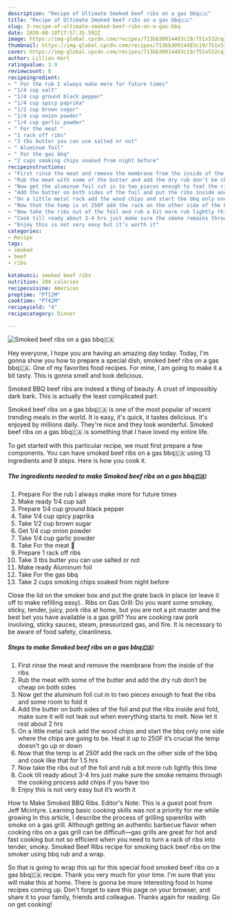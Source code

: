 ```yaml
---
description: "Recipe of Ultimate Smoked beef ribs on a gas bbq🇨🇦"
title: "Recipe of Ultimate Smoked beef ribs on a gas bbq🇨🇦"
slug: 3-recipe-of-ultimate-smoked-beef-ribs-on-a-gas-bbq
date: 2020-08-18T17:57:35.592Z
image: https://img-global.cpcdn.com/recipes/713bb30914483c19/751x532cq70/smoked-beef-ribs-on-a-gas-bbq🇨🇦-recipe-main-photo.jpg
thumbnail: https://img-global.cpcdn.com/recipes/713bb30914483c19/751x532cq70/smoked-beef-ribs-on-a-gas-bbq🇨🇦-recipe-main-photo.jpg
cover: https://img-global.cpcdn.com/recipes/713bb30914483c19/751x532cq70/smoked-beef-ribs-on-a-gas-bbq🇨🇦-recipe-main-photo.jpg
author: Lillian Hart
ratingvalue: 3.9
reviewcount: 8
recipeingredient:
- " For the rub I always make more for future times"
- "1/4 cup salt"
- "1/4 cup ground black pepper"
- "1/4 cup spicy paprika"
- "1/2 cup brown sugar"
- "1/4 cup onion powder"
- "1/4 cup garlic powder"
- " For the meat "
- "1 rack off ribs"
- "3 tbs butter you can use salted or not"
- " Aluminum foil"
- " For the gas bbq"
- "2 cups smoking chips soaked from night before"
recipeinstructions:
- "First rinse the meat and remove the membrane from the inside of the ribs"
- "Rub the meat with some of the butter and add the dry rub don’t be cheap on both sides"
- "Now get the aluminum foil cut in to two pieces enough to feat the ribs and some room to fold it"
- "Add the butter on both sides of the foil and put the ribs inside and fold, make sure it will not leak out when everything starts to melt. Now let it rest about 2 hrs"
- "On a little metal rack add the wood chips and start the bbq only one side where the chips are going to be. Heat it up to 250F it’s crucial the temp doesn’t go up or down"
- "Now that the temp is at 250f add the rack on the other side of the bbq and cook like that for 1.5 hrs"
- "Now take the ribs out of the foil and rub a bit more rub lightly this time"
- "Cook till ready about 3-4 hrs just make sure the smoke remains through the cooking process add chips if you have too"
- "Enjoy this is not very easy but it’s worth it"
categories:
- Recipe
tags:
- smoked
- beef
- ribs

katakunci: smoked beef ribs 
nutrition: 204 calories
recipecuisine: American
preptime: "PT12M"
cooktime: "PT42M"
recipeyield: "4"
recipecategory: Dinner

---
```



![Smoked beef ribs on a gas bbq🇨🇦](https://img-global.cpcdn.com/recipes/713bb30914483c19/751x532cq70/smoked-beef-ribs-on-a-gas-bbq🇨🇦-recipe-main-photo.jpg)

Hey everyone, I hope you are having an amazing day today. Today, I'm gonna show you how to prepare a special dish, smoked beef ribs on a gas bbq🇨🇦. One of my favorites food recipes. For mine, I am going to make it a bit tasty. This is gonna smell and look delicious.

Smoked BBQ beef ribs are indeed a thing of beauty. A crust of impossibly dark bark. This is actually the least complicated part.

Smoked beef ribs on a gas bbq🇨🇦 is one of the most popular of recent trending meals in the world. It is easy, it's quick, it tastes delicious. It's enjoyed by millions daily. They're nice and they look wonderful. Smoked beef ribs on a gas bbq🇨🇦 is something that I have loved my entire life.


To get started with this particular recipe, we must first prepare a few components. You can have smoked beef ribs on a gas bbq🇨🇦 using 13 ingredients and 9 steps. Here is how you cook it.

##### The ingredients needed to make Smoked beef ribs on a gas bbq🇨🇦:

1. Prepare  For the rub I always make more for future times
1. Make ready 1/4 cup salt
1. Prepare 1/4 cup ground black pepper
1. Take 1/4 cup spicy paprika
1. Take 1/2 cup brown sugar
1. Get 1/4 cup onion powder
1. Take 1/4 cup garlic powder
1. Take  For the meat 🥩
1. Prepare 1 rack off ribs
1. Take 3 tbs butter you can use salted or not
1. Make ready  Aluminum foil
1. Take  For the gas bbq
1. Take 2 cups smoking chips soaked from night before


Close the lid on the smoker box and put the grate back in place (or leave it off to make refilling easy).. Ribs on Gas Grill: Do you want some smokey, sticky, tender, juicy, pork ribs at home, but you are not a pit master and the best bet you have available is a gas grill? You are cooking raw pork involving, sticky sauces, steam, pressurized gas, and fire. It is necessary to be aware of food safety, cleanliness. 

##### Steps to make Smoked beef ribs on a gas bbq🇨🇦:

1. First rinse the meat and remove the membrane from the inside of the ribs
1. Rub the meat with some of the butter and add the dry rub don’t be cheap on both sides
1. Now get the aluminum foil cut in to two pieces enough to feat the ribs and some room to fold it
1. Add the butter on both sides of the foil and put the ribs inside and fold, make sure it will not leak out when everything starts to melt. Now let it rest about 2 hrs
1. On a little metal rack add the wood chips and start the bbq only one side where the chips are going to be. Heat it up to 250F it’s crucial the temp doesn’t go up or down
1. Now that the temp is at 250f add the rack on the other side of the bbq and cook like that for 1.5 hrs
1. Now take the ribs out of the foil and rub a bit more rub lightly this time
1. Cook till ready about 3-4 hrs just make sure the smoke remains through the cooking process add chips if you have too
1. Enjoy this is not very easy but it’s worth it


How to Make Smoked BBQ Ribs. Editor&#39;s Note: This is a guest post from Jeff Mcintyre. Learning basic cooking skills was not a priority for me while growing In this article, I describe the process of grilling spareribs with smoke on a gas grill. Although getting an authentic barbecue flavor when cooking ribs on a gas grill can be difficult—gas grills are great for hot and fast cooking but not so efficient when you need to turn a rack of ribs into tender, smoky. Smoked Beef Ribs recipe for smoking back beef ribs on the smoker using bbq rub and a wrap. 

So that is going to wrap this up for this special food smoked beef ribs on a gas bbq🇨🇦 recipe. Thank you very much for your time. I'm sure that you will make this at home. There is gonna be more interesting food in home recipes coming up. Don't forget to save this page on your browser, and share it to your family, friends and colleague. Thanks again for reading. Go on get cooking!
